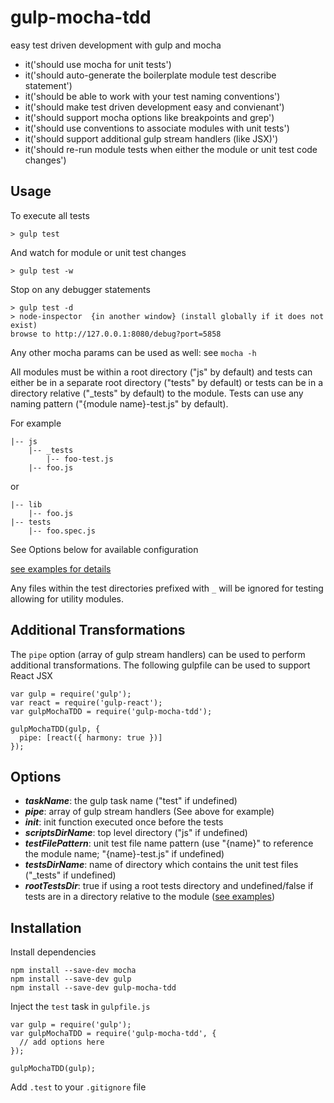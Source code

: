 # gulp-mocha-tdd
easy test driven development with gulp and mocha

* it('should use mocha for unit tests')
* it('should auto-generate the boilerplate module test describe statement')
* it('should be able to work with your test naming conventions')
* it('should make test driven development easy and convienant')
* it('should support mocha options like breakpoints and grep')
* it('should use conventions to associate modules with unit tests')
* it('should support additional gulp stream handlers (like JSX)')
* it('should re-run module tests when either the module or unit test code changes')


Usage
-----------

To execute all tests
```
> gulp test
```
And watch for module or unit test changes
```
> gulp test -w
```
Stop on any debugger statements
```
> gulp test -d
> node-inspector  {in another window} (install globally if it does not exist)
browse to http://127.0.0.1:8080/debug?port=5858
```
Any other mocha params can be used as well: see ```mocha -h```


All modules must be within a root directory ("js" by default) and tests can either be in a separate root directory ("tests" by default) or tests can be in a directory relative ("_tests" by default) to the module.  Tests can use any naming pattern ("{module name}-test.js" by default).

For example
```
|-- js
    |-- _tests
        |-- foo-test.js
    |-- foo.js
```
or
```
|-- lib
    |-- foo.js
|-- tests
    |-- foo.spec.js
```

See Options below for available configuration

[see examples for details](https://github.com/jhudson8/gulp-mocha-tdd/tree/master/examples)

Any files within the test directories prefixed with ```_``` will be ignored for testing allowing for utility modules.


Additional Transformations
------------
The ```pipe``` option (array of gulp stream handlers) can be used to perform additional transformations.  The
following gulpfile can be used to support React JSX
```
var gulp = require('gulp');
var react = require('gulp-react');
var gulpMochaTDD = require('gulp-mocha-tdd');

gulpMochaTDD(gulp, {
  pipe: [react({ harmony: true })]
});
```

Options
------------
* ***taskName***: the gulp task name ("test" if undefined)
* ***pipe***: array of gulp stream handlers (See above for example)
* ***init***: init function executed once before the tests
* ***scriptsDirName***: top level directory ("js" if undefined)
* ***testFilePattern***: unit test file name pattern (use "{name}" to reference the module name; "{name}-test.js" if undefined)
* ***testsDirName***: name of directory which contains the unit test files ("_tests" if undefined)
* ***rootTestsDir***: true if using a root tests directory and undefined/false if tests are in a directory relative to the module ([see examples](https://github.com/jhudson8/gulp-mocha-tdd/tree/master/examples))


Installation
------------
Install dependencies
```
npm install --save-dev mocha
npm install --save-dev gulp
npm install --save-dev gulp-mocha-tdd
```

Inject the ```test``` task in ```gulpfile.js```
```
var gulp = require('gulp');
var gulpMochaTDD = require('gulp-mocha-tdd', {
  // add options here
});

gulpMochaTDD(gulp);
```

Add ```.test``` to your ```.gitignore``` file
